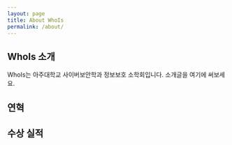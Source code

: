 ```yaml
---
layout: page
title: About WhoIs
permalink: /about/
---
```


## WhoIs 소개

WhoIs는 아주대학교 사이버보안학과 정보보호 소학회입니다. 소개글을 여기에 써보세요.

## 연혁

## 수상 실적